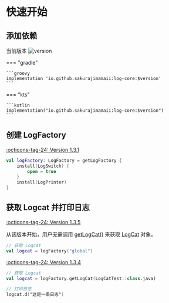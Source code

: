 # 快速开始

## 添加依赖

当前版本 ![version](https://img.shields.io/maven-central/v/io.github.sakurajimamaii/log-core)

=== "gradle"

    ```groovy
    implementation 'io.github.sakurajimamaii:log-core:$version'
    ```

=== "kts"

    ```kotlin
    implementation("io.github.sakurajimamaii:log-core:$version")
    ```

## 创建 LogFactory

[:octicons-tag-24: Version 1.3.1](https://sakurajimamaii.github.io/AVE-DOC/version/log-core/#131)

```kotlin
val logFactory: LogFactory = getLogFactory {
    install(LogSwitch) {
        open = true
    }
    install(LogPrinter)
}
```

## 获取 Logcat 并打印日志

[:octicons-tag-24: Version 1.3.5](https://sakurajimamaii.github.io/AVE-DOC/version/log-core/#135)

从该版本开始，用户无需调用 [getLogCat()](https://api.ave.entropy2020.cn/log/core/com.log.vastgui.core/-log-factory/get-log-cat.html) 
来获取 [LogCat](https://api.ave.entropy2020.cn/log/core/com.log.vastgui.core/-log-cat/index.html) 对象。

```kotlin
// 获取 Logcat
val logcat = logFactory("global")
```

[:octicons-tag-24: Version 1.3.4](https://sakurajimamaii.github.io/AVE-DOC/version/log-core/#134)

```kotlin
// 获取 Logcat
val logcat = logFactory.getLogCat(LogCatTest::class.java)

// 打印日志
logcat.d("这是一条日志")
```
